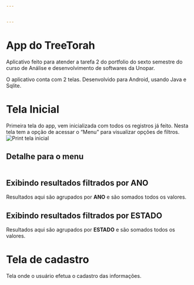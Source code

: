 ```yaml
---


---
```


<h1 id="app-do-treetorah">App do TreeTorah</h1>
<p>Aplicativo feito para atender a tarefa 2 do portfolio do sexto semestre do curso de Análise e desenvolvimento de softwares da Unopar.</p>
<p>O aplicativo conta com 2 telas. Desenvolvido para Android, usando Java e Sqlite.</p>
<h1 id="tela-inicial">Tela Inicial</h1>
<p>Primeira tela do app, vem inicializada com todos os registros já feito. Nesta tela tem a opção de acessar o “Menu” para visualizar opções de filtros.<br>
<img src="https://lh3.googleusercontent.com/xJLnq4VNNKZlt4-hnmp6CnaUvoUWluCTFq8ECUe3D3C5DencKQ6W9GKgqOiYcqN-OZlsJxSITwId" alt="Print tela inicial" title="Tela inicial"></p>
<h2 id="detalhe-para-o-menu">Detalhe para o menu</h2>
<p><img src="https://lh3.googleusercontent.com/tmokpvxM8dgHjz1eqRCEIiFDPd9HR8RiJ-miuyFffix7wFBMKkBMrTKfKe_eKPT-70cKLtbIvgB0" alt="" title="Menu aberto"></p>
<h2 id="exibindo-resultados-filtrados-por-ano">Exibindo resultados filtrados por ANO</h2>
<p>Resultados aqui são agrupados por <strong>ANO</strong> e são somados todos os valores.<br>
<img src="https://lh3.googleusercontent.com/vnRc2NxaF7b49g9XXtDu1TSFJZC3ArcZ0agsJPpk8NBgrrZ8z91MiJy8qzssI6mVKXhtsp4qbNC1" alt="" title="Resultado por ANO"></p>
<h2 id="exibindo-resultados-filtrados-por-estado">Exibindo resultados filtrados por ESTADO</h2>
<p>Resultados aqui são agrupados por <strong>ESTADO</strong> e são somados todos os valores.<br>
<img src="https://lh3.googleusercontent.com/1Sq43zahLXZ4AI-F0nnOUolrCGN8gxg1ggyDFod78m1uBAkgQO-c1iGYrxXeejp_GLt04PWAOrqL" alt="" title="Resultado por ESTADO"></p>
<h1 id="tela-de-cadastro">Tela de cadastro</h1>
<p>Tela onde o usuário efetua o cadastro das informações.<br>
<img src="https://lh3.googleusercontent.com/8FpfOcZNr2zLRCMi6ZPTt-rv3FsPYQKbeoyRjLOA0uOhB8P99xd6mbG_Yh-AAag261jLIVpOscgK" alt="" title="Tela de cadastro"></p>

